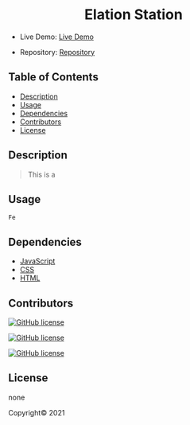 <div align="center">

# Elation Station

</div>

- Live Demo: [Live Demo]()

- Repository: [Repository](https://github.com/jrjimenez221/ElationStation)

## Table of Contents

- [Description](#description)
- [Usage](#usage)
- [Dependencies](#dependencies)
- [Contributors](#contributors)
- [License](#license)

## Description

>This is a 

## Usage

```
Fe

```

## Dependencies

- [JavaScript](https://www.javascript.com/)  
- [CSS](https://www.w3schools.com/css/css_intro.asp) 
- [HTML](https://html.com/) 

## Contributors

[![GitHub license](https://img.shields.io/badge/Made%20by-Jose%20Jimenez-ab8c9b?style=flat&logo=github)](https://github.com/jrjimenez221)

[![GitHub license](https://img.shields.io/badge/Made%20by-Stephanie%20Dominguez-ab8c9b?style=flat&logo=github)](https://github.com/Stephdanid)

[![GitHub license](https://img.shields.io/badge/Made%20by-Lloyd%20Barnes-ab8c9b?style=flat&logo=github)](https://github.com/lbarnes86)

## License
none

Copyright© 2021 